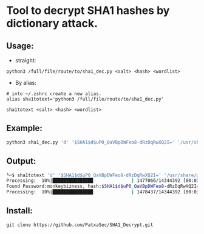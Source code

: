 # Tool to decrypt SHA1 hashes by dictionary attack.
## Usage:
- straight:
```
python3 /full/file/route/to/sha1_dec.py <salt> <hash> <wordlist>
```
- By alias:
```
# into ~/.zshrc create a new alias.
alias sha1totext='python3 /full/file/route/to/sha1_dec.py'
```

```
sha1totext <salt> <hash> <wordlist>
```

## Example:
```bash
python3 sha1_dec.py 'd' '$SHA1$d$uP0_QaVBpDWFeo8-dRzDqRwXQ2I=' '/usr/share/wordlists/rockyou.txt'
```

## Output:
```bash
└─$ sha1totext 'd' '$SHA1$d$uP0_QaVBpDWFeo8-dRzDqRwXQ2I=' '/usr/share/wordlists/rockyou.txt'
Processing:  10%|██████████████▉              | 1477066/14344392 [00:03<00:30, 418313.64it/s]
Found Password:monkeybizness, hash:$SHA1$d$uP0_QaVBpDWFeo8-dRzDqRwXQ2I=
Processing:  10%|██████████████▉              | 1478437/14344392 [00:03<00:31, 413593.99it/s]
```
## Install:
```
git clone https://github.com/PatxaSec/SHA1_Decrypt.git

```
